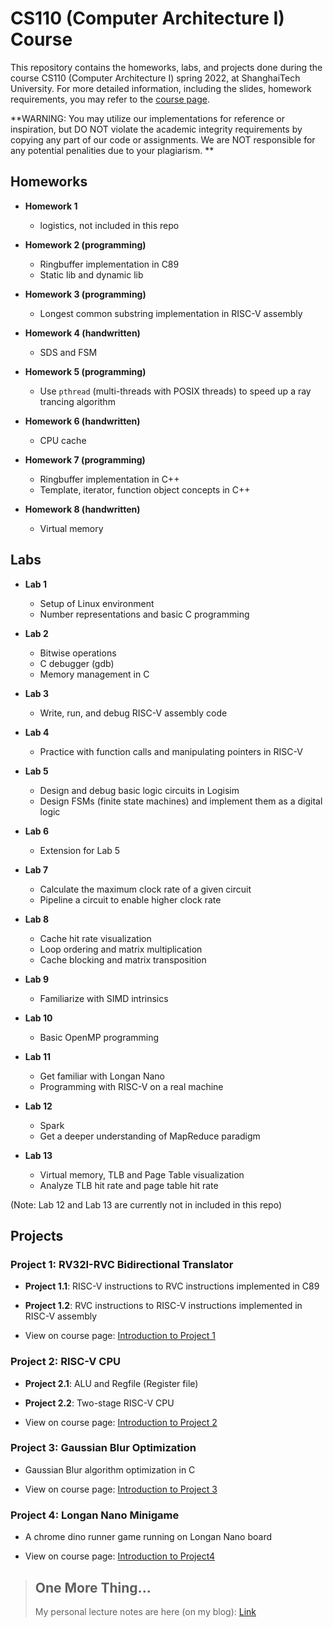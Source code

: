 # CS110 (Computer Architecture I) Course

This repository contains the homeworks, labs, and projects done during the course CS110 (Computer Architecture I) spring 2022, at ShanghaiTech University. For more detailed information, including the slides, homework requirements, you may refer to the [course page](https://robotics.shanghaitech.edu.cn/courses/ca/22s/).

**WARNING: You may utilize our implementations for reference or inspiration, but DO NOT violate the academic integrity requirements by copying any part of our code or assignments. We are NOT responsible for any potential penalities due to your plagiarism. **



## Homeworks

- **Homework 1**

  - logistics, not included in this repo

- **Homework 2 (programming)**
  - Ringbuffer implementation in C89
  - Static lib and dynamic lib

- **Homework 3 (programming)**
  - Longest common substring implementation in RISC-V assembly

- **Homework 4 (handwritten)**
  - SDS and FSM

- **Homework 5 (programming)**
  - Use `pthread` (multi-threads with POSIX threads) to speed up a ray trancing algorithm

- **Homework 6 (handwritten)**
  - CPU cache

- **Homework 7 (programming)**
  - Ringbuffer implementation in C++
  - Template, iterator, function object concepts in C++

- **Homework 8 (handwritten)**
  - Virtual memory



## Labs

- **Lab 1**

  - Setup of Linux environment
  - Number representations and basic C programming

- **Lab 2**

  - Bitwise operations
  - C debugger (gdb)
  - Memory management in C

- **Lab 3**

  - Write, run, and debug RISC-V assembly code

- **Lab 4**

  - Practice with function calls and manipulating pointers in RISC-V

- **Lab 5**

  - Design and debug basic logic circuits in Logisim
  - Design FSMs (finite state machines) and implement them as a digital logic

- **Lab 6**

  - Extension for Lab 5

- **Lab 7**

  - Calculate the maximum clock rate of a given circuit
  - Pipeline a circuit to enable higher clock rate

- **Lab 8**

  - Cache hit rate visualization
  - Loop ordering and matrix multiplication
  - Cache blocking and matrix transposition

- **Lab 9**

  - Familiarize with SIMD intrinsics

- **Lab 10**

  - Basic OpenMP programming

- **Lab 11**

  - Get familiar with Longan Nano
  - Programming with RISC-V on a real machine

- **Lab 12**

  - Spark
  - Get a deeper understanding of MapReduce paradigm

- **Lab 13**

  - Virtual memory, TLB and Page Table visualization
  - Analyze TLB hit rate and page table hit rate 

(Note: Lab 12 and Lab 13 are currently not in included in this repo)



## Projects

### Project 1: RV32I-RVC Bidirectional Translator

- **Project 1.1**: RISC-V instructions to RVC instructions implemented in C89
- **Project 1.2**: RVC instructions to RISC-V instructions implemented in RISC-V assembly

- View on course page: [Introduction to Project 1](https://github.com/billhu0/CS110-ShanghaiTech/tree/main/Project1)

### Project 2: RISC-V CPU

- **Project 2.1**: ALU and Regfile (Register file)
- **Project 2.2**: Two-stage RISC-V CPU

- View on course page: [Introduction to Project 2](https://github.com/billhu0/CS110-ShanghaiTech/tree/main/Project2)

### Project 3: Gaussian Blur Optimization

- Gaussian Blur algorithm optimization in C

- View on course page: [Introduction to Project 3](https://github.com/billhu0/CS110-ShanghaiTech/tree/main/Project3)

### Project 4: Longan Nano Minigame

- A chrome dino runner game running on Longan Nano board

- View on course page: [Introduction to Project4](https://github.com/billhu0/CS110-ShanghaiTech/tree/main/Project4)





> ## One More Thing...
>
> My personal lecture notes are here (on my blog): [Link](https://billhu.cn/2022/29_cs110/)

